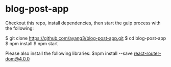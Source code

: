 # blog-post-app

Checkout this repo, install dependencies, then start the gulp process with the following:

$ git clone https://github.com/ayang3/blog-post-app.git
$ cd blog-post-app
$ npm install
$ npm start

Please also install the following libraries:
$npm install --save react-router-dom@4.0.0
